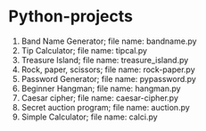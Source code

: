 # Python-projects
1. Band Name Generator; file name: bandname.py
2. Tip Calculator; file name: tipcal.py
3. Treasure Island; file name: treasure_island.py
4. Rock, paper, scissors; file name: rock-paper.py
5. Password Generator; file name: pypassword.py
6. Beginner Hangman; file name: hangman.py
7. Caesar cipher; file name: caesar-cipher.py
8. Secret auction program; file name: auction.py
9. Simple Calculator; file name: calci.py
